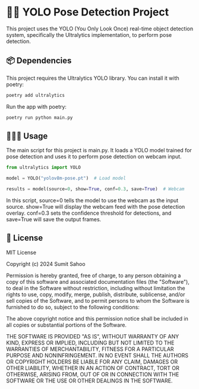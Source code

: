 # 🏃🏻 YOLO Pose Detection Project

This project uses the YOLO (You Only Look Once) real-time object detection system, specifically the Ultralytics implementation, to perform pose detection.

## 📦 Dependencies

This project requires the Ultralytics YOLO library. You can install it with poetry:

```bash
poetry add ultralytics
```

Run the app with poetry:

```bash
poetry run python main.py
```


## 👨🏻‍💻 Usage
The main script for this project is main.py. It loads a YOLO model trained for pose detection and uses it to perform pose detection on webcam input.

```python
from ultralytics import YOLO

model = YOLO("yolov8m-pose.pt")  # Load model

results = model(source=0, show=True, conf=0.3, save=True)  # Webcam
```
In this script, source=0 tells the model to use the webcam as the input source. show=True will display the webcam feed with the pose detection overlay. conf=0.3 sets the confidence threshold for detections, and save=True will save the output frames.

## 📜 License

MIT License

Copyright (c) 2024 Sumit Sahoo

Permission is hereby granted, free of charge, to any person obtaining a copy of this software and associated documentation files (the "Software"), to deal in the Software without restriction, including without limitation the rights to use, copy, modify, merge, publish, distribute, sublicense, and/or sell copies of the Software, and to permit persons to whom the Software is furnished to do so, subject to the following conditions:

The above copyright notice and this permission notice shall be included in all copies or substantial portions of the Software.

THE SOFTWARE IS PROVIDED "AS IS", WITHOUT WARRANTY OF ANY KIND, EXPRESS OR IMPLIED, INCLUDING BUT NOT LIMITED TO THE WARRANTIES OF MERCHANTABILITY, FITNESS FOR A PARTICULAR PURPOSE AND NONINFRINGEMENT. IN NO EVENT SHALL THE AUTHORS OR COPYRIGHT HOLDERS BE LIABLE FOR ANY CLAIM, DAMAGES OR OTHER LIABILITY, WHETHER IN AN ACTION OF CONTRACT, TORT OR OTHERWISE, ARISING FROM, OUT OF OR IN CONNECTION WITH THE SOFTWARE OR THE USE OR OTHER DEALINGS IN THE SOFTWARE.
